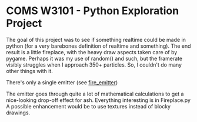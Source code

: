 COMS W3101 - Python Exploration Project
=========

The goal of this project was to see if something realtime could be made in python (for a very barebones definition of realtime and something).
The end result is a little fireplace, with the heavy draw aspects taken care of by pygame.
Perhaps it was my use of random() and such, but the framerate visibly struggles when I approach 350+ particles.
So, I couldn't do many other things with it.

There's only a single emitter (see [fire_emitter](https://github.com/ThePhD/Fireplace/blob/master/Fireplace.py#L20))

The emitter goes through quite a lot of mathematical calculations to get a nice-looking drop-off effect for ash.
Everything interesting is in Fireplace.py
A possible enhancement would be to use textures instead of blocky drawings.

